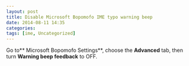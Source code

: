 ```yaml
---
layout: post
title: Disable Microsoft Bopomofo IME typo warning beep
date: 2014-08-11 14:35
categories: 
tags: [ime, Uncategorized]
---
```


Go to** Microsoft Bopomofo Settings**, choose the **Advanced** tab, then turn **Warning beep feedback** to OFF.
